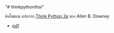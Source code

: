 "# thinkpythonthai" 

คิดไพธอน แปลจาก [Think Python 2e](https://greenteapress.com/wp/think-python-2e/) ของ Allen B. Downey

  * [pdf](https://github.com/tatpongkatanyukul/thinkpythonthai/blob/master/ThaiPython03e.pdf)
